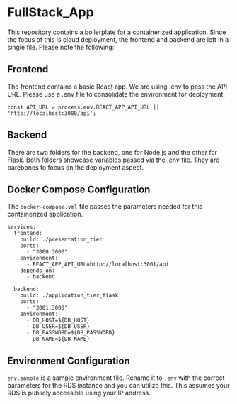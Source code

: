# FullStack_App

This repository contains a boilerplate for a containerized application. Since the focus of this is cloud deployment, the frontend and backend are left in a single file. Please note the following:

## Frontend
The frontend contains a basic React app. We are using .env to pass the API URL. Please use a .env file to consolidate the environment for deployment.

```
const API_URL = process.env.REACT_APP_API_URL || 'http://localhost:3000/api';
```

## Backend
There are two folders for the backend, one for Node.js and the other for Flask. Both folders showcase variables passed via the .env file. They are barebones to focus on the deployment aspect.

## Docker Compose Configuration
The `docker-compose.yml` file passes the parameters needed for this containerized application.
```
services:
  frontend:
    build: ./presentation_tier
    ports:
      - "3000:3000"
    environment:
      - REACT_APP_API_URL=http://localhost:3001/api
    depends_on:
      - backend

  backend:
    build: ./application_tier_flask
    ports:
      - "3001:3000"
    environment:
      - DB_HOST=${DB_HOST}
      - DB_USER=${DB_USER}
      - DB_PASSWORD=${DB_PASSWORD}
      - DB_NAME=${DB_NAME}
```

## Environment Configuration
`env.sample` is a sample environment file. Rename it to `.env` with the correct parameters for the RDS instance and you can utilize this. This assumes your RDS is publicly accessible using your IP address.